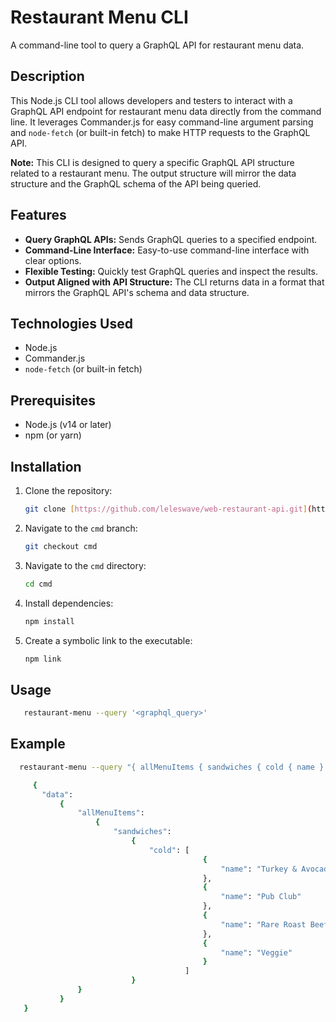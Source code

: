 # Restaurant Menu CLI

A command-line tool to query a GraphQL API for restaurant menu data.

## Description

This Node.js CLI tool allows developers and testers to interact with a GraphQL API endpoint for restaurant menu data directly from the command line. It leverages Commander.js for easy command-line argument parsing and `node-fetch` (or built-in fetch) to make HTTP requests to the GraphQL API.

**Note:** This CLI is designed to query a specific GraphQL API structure related to a restaurant menu. The output structure will mirror the data structure and the GraphQL schema of the API being queried.

## Features

* **Query GraphQL APIs:** Sends GraphQL queries to a specified endpoint.
* **Command-Line Interface:** Easy-to-use command-line interface with clear options.
* **Flexible Testing:** Quickly test GraphQL queries and inspect the results.
* **Output Aligned with API Structure:** The CLI returns data in a format that mirrors the GraphQL API's schema and data structure.

## Technologies Used

* Node.js
* Commander.js
* `node-fetch` (or built-in fetch)

## Prerequisites

* Node.js (v14 or later)
* npm (or yarn)

## Installation

1.  Clone the repository:

    ```bash
    git clone [https://github.com/leleswave/web-restaurant-api.git](https://github.com/leleswave/web-restaurant-api.git)
    ```

2.  Navigate to the `cmd` branch:

    ```bash
    git checkout cmd
    ```

3.  Navigate to the `cmd` directory:

    ```bash
    cd cmd
    ```

4.  Install dependencies:

    ```bash
    npm install
    ```

5.  Create a symbolic link to the executable:

    ```bash
    npm link
    ```

## Usage

 ```bash
    restaurant-menu --query '<graphql_query>'
  ```

## Example
 
 ```bash
   restaurant-menu --query "{ allMenuItems { sandwiches { cold { name } } } }"
  ```

 ```bash
      {
        "data": 
            {
                "allMenuItems": 
                    {
                        "sandwiches": 
                            {
                                "cold": [
                                            {
                                                "name": "Turkey & Avocado"
                                            },
                                            {
                                                "name": "Pub Club"
                                            },
                                            {
                                                "name": "Rare Roast Beef & Swiss"
                                            },
                                            {
                                                "name": "Veggie"
                                            }
                                        ]
                            }
                }
            }
    }
    